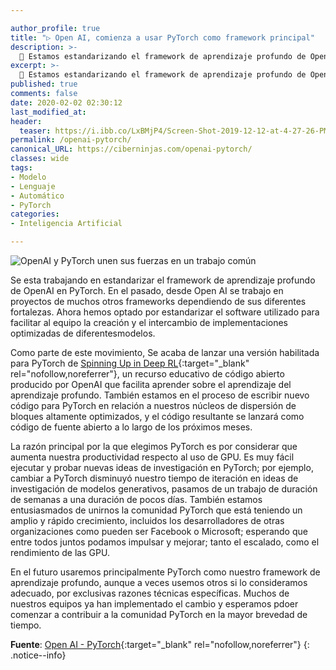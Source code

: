 ```yaml
---

author_profile: true
title: "▷ Open AI, comienza a usar PyTorch como framework principal"
description: >-
  🤖 Estamos estandarizando el framework de aprendizaje profundo de OpenAI: PyTorch. En el pasado, implementamos proyectos en muchos frameworks dependientes de la inteligencia artificial..
excerpt: >-
  🤖 Estamos estandarizando el framework de aprendizaje profundo de OpenAI: PyTorch. En el pasado, implementamos proyectos en muchos frameworks dependientes de la inteligencia artificial..
published: true
comments: false
date: 2020-02-02 02:30:12
last_modified_at: 
header:
  teaser: https://i.ibb.co/LxBMjP4/Screen-Shot-2019-12-12-at-4-27-26-PM.png
permalink: /openai-pytorch/
canonical_URL: https://ciberninjas.com/openai-pytorch/
classes: wide
tags:
- Modelo
- Lenguaje
- Automático
- PyTorch
categories:
- Inteligencia Artificial

---
```


![](https://i.ibb.co/LxBMjP4/Screen-Shot-2019-12-12-at-4-27-26-PM.png "OpenAI y PyTorch unen sus fuerzas en un trabajo común")

Se esta trabajando en estandarizar el framework de aprendizaje profundo de OpenAI en PyTorch. En el pasado, desde Open AI se trabajo en proyectos de muchos otros frameworks dependiendo de sus diferentes fortalezas. Ahora hemos optado por estandarizar el software utilizado para facilitar al equipo la creación y el intercambio de implementaciones optimizadas de diferentesmodelos.

Como parte de este movimiento, Se acaba de lanzar una versión habilitada para PyTorch de [Spinning Up in Deep RL](https://openai.com/blog/spinning-up-in-deep-rl/){:target="_blank" rel="nofollow,noreferrer"}, un recurso educativo de código abierto producido por OpenAI que facilita aprender sobre el aprendizaje del aprendizaje profundo. También estamos en el proceso de escribir nuevo código para PyTorch en relación a nuestros núcleos de dispersión de bloques altamente optimizados, y el código resultante se lanzará como código de fuente abierto a lo largo de los próximos meses.

La razón principal por la que elegimos PyTorch es por considerar que aumenta nuestra productividad respecto al uso de GPU. Es muy fácil ejecutar y probar nuevas ideas de investigación en PyTorch; por ejemplo, cambiar a PyTorch disminuyó nuestro tiempo de iteración en ideas de investigación de modelos generativos, pasamos de un trabajo de duración de semanas a una duración de pocos días. También estamos entusiasmados de unirnos la comunidad PyTorch que está teniendo un amplio y rápido crecimiento, incluidos los desarrolladores de otras organizaciones como pueden ser Facebook o Microsoft; esperando que entre todos juntos podamos impulsar y mejorar; tanto el escalado, como el rendimiento de las GPU.

En el futuro usaremos principalmente PyTorch como nuestro framework de aprendizaje profundo, aunque a veces usemos otros si lo consideramos adecuado, por exclusivas razones técnicas específicas. Muchos de nuestros equipos ya han implementado el cambio y esperamos pdoer comenzar a contribuir a la comunidad PyTorch en la mayor brevedad de tiempo.

**Fuente**\: [Open AI - PyTorch](https://openai.com/blog/openai-pytorch/){:target="_blank" rel="nofollow,noreferrer"}
{: .notice--info}
